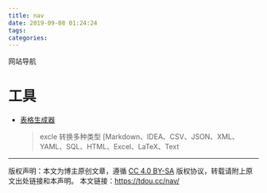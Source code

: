 ```yaml
---
title: nav
date: 2019-09-08 01:24:24
tags:
categories:
---
```


网站导航

# 工具
- [表格生成器](https://tableconvert.com/)
    > excle 转换多种类型 [Markdown、IDEA、CSV、JSON、XML、YAML、SQL、HTML、Excel、LaTeX、Text


--- 

版权声明：本文为博主原创文章，遵循 [CC 4.0 BY-SA](http://creativecommons.org/licenses/by-sa/4.0/) 版权协议，转载请附上原文出处链接和本声明。
本文链接：https://tdou.cc/nav/